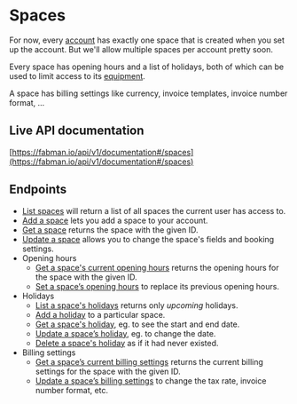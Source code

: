 # Spaces

For now, every [account](accounts.md) has exactly one space that is created when you set up the account. But we'll allow multiple spaces per account pretty soon.

Every space has opening hours and a list of holidays, both of which can be used to limit access to its [equipment](equipment.md).

A space has billing settings like currency, invoice templates, invoice number format, …

## Live API documentation
[https://fabman.io/api/v1/documentation#/spaces](https://fabman.io/api/v1/documentation#/spaces)

## Endpoints
- [List spaces](https://fabman.io/api/v1/documentation#!/spaces/getApiV1Spaces) will return a list of all spaces the current user has access to.
- [Add a space](https://fabman.io/api/v1/documentation#!/spaces/postApiV1Spaces) lets you add a space to your account.
- [Get a space](https://fabman.io/api/v1/documentation#!/spaces/getApiV1SpacesId) returns the space with the given ID.
- [Update a space](https://fabman.io/api/v1/documentation#!/spaces/putApiV1SpacesId) allows you to change the space's fields and booking settings.
- Opening hours
	- [Get a space's current opening hours](https://fabman.io/api/v1/documentation#!/spaces/getApiV1SpacesIdOpeninghours) returns the opening hours for the space with the given ID.
	- [Set a space’s opening hours](https://fabman.io/api/v1/documentation#!/spaces/putApiV1SpacesIdOpeninghours) to replace its previous opening hours.
- Holidays
	- [List a space's holidays](https://fabman.io/api/v1/documentation#!/spaces/getApiV1SpacesIdHolidays) returns only *upcoming* holidays.
	- [Add a holiday](https://fabman.io/api/v1/documentation#!/spaces/postApiV1SpacesIdHolidays) to a particular space.
	- [Get a space's holiday](https://fabman.io/api/v1/documentation#!/spaces/getApiV1SpacesIdHolidaysHolidayid), eg. to see the start and end date.
	- [Update a space’s holiday](https://fabman.io/api/v1/documentation#!/spaces/putApiV1SpacesIdHolidaysHolidayid), eg. to change the date.
	- [Delete a space's holiday](https://fabman.io/api/v1/documentation#!/spaces/deleteApiV1SpacesIdHolidaysHolidayid) as if it had never existed.
- Billing settings
	- [Get a space’s current billing settings](https://fabman.io/api/v1/documentation#!/spaces/getApiV1SpacesIdBillingsettings) returns the current billing settings for the space with the given ID.
	- [Update a space’s billing settings](https://fabman.io/api/v1/documentation#!/spaces/putApiV1SpacesIdBillingsettings) to change the tax rate, invoice number format, etc.
